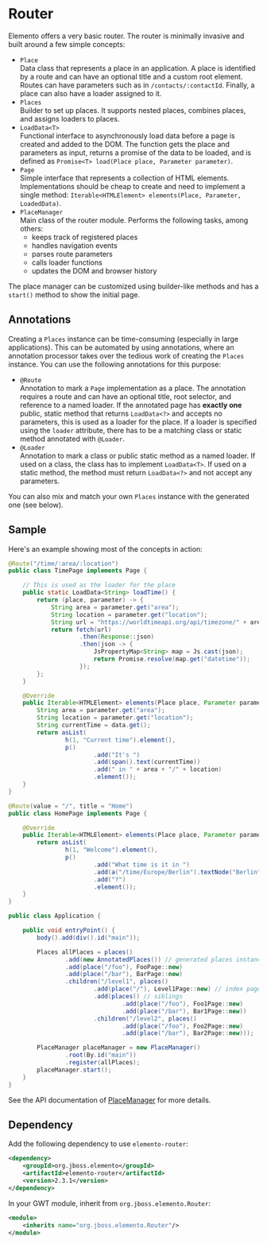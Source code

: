 # Router

Elemento offers a very basic router. The router is minimally invasive and built around a few simple concepts:

* `Place`\
  Data class that represents a place in an application. A place is identified by a route and can have an optional title and a
  custom root element. Routes can have parameters such as in `/contacts/:contactId`. Finally, a place can also have a loader
  assigned to it.
* `Places`\
  Builder to set up places. It supports nested places, combines places, and assigns loaders to places.
* `LoadData<T>`\
  Functional interface to asynchronously load data before a page is created and added to the DOM. The function gets the place
  and parameters as input, returns a promise of the data to be loaded, and is defined as
  `Promise<T> load(Place place, Parameter parameter)`.
* `Page`\
  Simple interface that represents a collection of HTML elements. Implementations should be cheap to create and need to
  implement a single method: `Iterable<HTMLElement> elements(Place, Parameter, LoadedData)`.
* `PlaceManager`\
  Main class of the router module. Performs the following tasks, among others:
    * keeps track of registered places
    * handles navigation events
    * parses route parameters
    * calls loader functions
    * updates the DOM and browser history

The place manager can be customized using builder-like methods and has a `start()` method to show the initial page.

## Annotations

Creating a `Places` instance can be time-consuming (especially in large applications). This can be automated by using
annotations, where an annotation processor takes over the tedious work of creating the `Places` instance. You can use the
following annotations for this purpose:

* `@Route`\
  Annotation to mark a `Page` implementation as a place. The annotation requires a route and can have an optional title, root
  selector, and reference to a named loader. If the annotated page has **exactly one** public, static method that returns
  `LoadData<?>` and accepts no parameters, this is used as a loader for the place. If a loader is specified using the `loader`
  attribute, there has to be a matching class or static method annotated with `@Loader`.
* `@Loader`\
  Annotation to mark a class or public static method as a named loader. If used on a class, the class has to implement
  `LoadData<T>`. If used on a static method, the method must return `LoadData<?>` and not accept any parameters.

You can also mix and match your own `Places` instance with the generated one (see below).

## Sample

Here's an example showing most of the concepts in action:

```java
@Route("/time/:area/:location")
public class TimePage implements Page {

    // This is used as the loader for the place
    public static LoadData<String> loadTime() {
        return (place, parameter) -> {
            String area = parameter.get("area");
            String location = parameter.get("location");
            String url = "https://worldtimeapi.org/api/timezone/" + area + "/" + location;
            return fetch(url)
                    .then(Response::json)
                    .then(json -> {
                        JsPropertyMap<String> map = Js.cast(json);
                        return Promise.resolve(map.get("datetime"));
                    });
        };
    }

    @Override
    public Iterable<HTMLElement> elements(Place place, Parameter parameter, LoadedData data) {
        String area = parameter.get("area");
        String location = parameter.get("location");
        String currentTime = data.get();
        return asList(
                h(1, "Current time").element(),
                p()
                        .add("It's ")
                        .add(span().text(currentTime))
                        .add(" in " + area + "/" + location)
                        .element());
    }
}

@Route(value = "/", title = "Home")
public class HomePage implements Page {

    @Override
    public Iterable<HTMLElement> elements(Place place, Parameter parameter, LoadedData data) {
        return asList(
                h(1, "Welcome").element(),
                p()
                        .add("What time is it in ")
                        .add(a("/time/Europe/Berlin").textNode("Berlin"))
                        .add("?")
                        .element());
    }
}

public class Application {

    public void entryPoint() {
        body().add(div().id("main"));

        Places allPlaces = places()
                .add(new AnnotatedPlaces()) // generated places instance
                .add(place("/foo"), FooPage::new)
                .add(place("/bar"), BarPage::new)
                .children("/level1", places()
                        .add(place("/"), Level1Page::new) // index page
                        .add(places() // siblings
                                .add(place("/foo"), Foo1Page::new)
                                .add(place("/bar"), Bar1Page::new))
                        .children("/level2", places()
                                .add(place("/foo"), Foo2Page::new)
                                .add(place("/bar"), Bar2Page::new)));

        PlaceManager placeManager = new PlaceManager()
                .root(By.id("main"))
                .register(allPlaces);
        placeManager.start();
    }
}
```

See the API documentation of [PlaceManager](https://hal.github.io/elemento/apidocs/org/jboss/elemento/router/PlaceManager.html)
for more details.

## Dependency

Add the following dependency to use `elemento-router`:

```xml
<dependency>
    <groupId>org.jboss.elemento</groupId>
    <artifactId>elemento-router</artifactId>
    <version>2.3.1</version>
</dependency>
```

In your GWT module, inherit from `org.jboss.elemento.Router`:

```xml
<module>
    <inherits name="org.jboss.elemento.Router"/>
</module>
```
